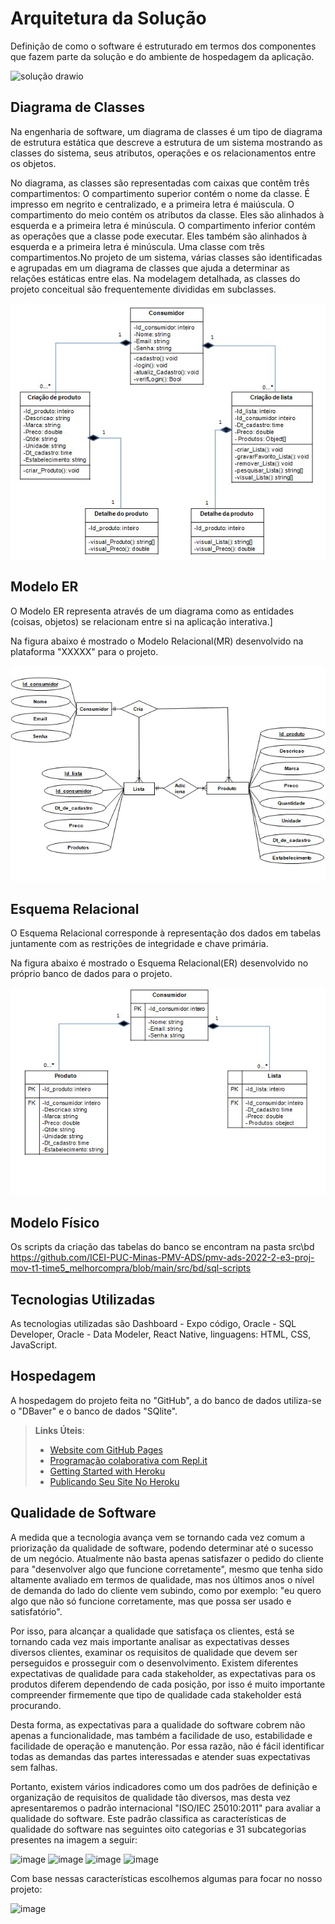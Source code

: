 # Arquitetura da Solução

Definição de como o software é estruturado em termos dos componentes que fazem parte da solução e do ambiente de hospedagem da aplicação.

![solução drawio](https://user-images.githubusercontent.com/91202959/194591526-ce008694-2bad-4549-9c23-1c130ee8acff.png)
## Diagrama de Classes

Na engenharia de software, um diagrama de classes é um tipo de diagrama de estrutura estática que descreve a estrutura de um sistema mostrando as classes do sistema, seus atributos, operações e os relacionamentos entre os objetos.

No diagrama, as classes são representadas com caixas que contêm três compartimentos: O compartimento superior contém o nome da classe. É impresso em negrito e centralizado, e a primeira letra é maiúscula. O compartimento do meio contém os atributos da classe. Eles são alinhados à esquerda e a primeira letra é minúscula. O compartimento inferior contém as operações que a classe pode executar. Eles também são alinhados à esquerda e a primeira letra é minúscula. Uma classe com três compartimentos.No projeto de um sistema, várias classes são identificadas e agrupadas em um diagrama de classes que ajuda a determinar as relações estáticas entre elas. Na modelagem detalhada, as classes do projeto conceitual são frequentemente divididas em subclasses.

<img src="img/diagrama-de-classes-Melhor-compra.jpg" alt="Figura do diagrama de classes do projeto MelhorCompra">

## Modelo ER

O Modelo ER representa através de um diagrama como as entidades (coisas, objetos) se relacionam entre si na aplicação interativa.]

Na figura abaixo é mostrado o Modelo Relacional(MR) desenvolvido na plataforma "XXXXX" para o projeto.

<img src="img/modelo-ER-Melhor-compra.jpg" alt="Figura do modelo ER do projeto MelhorCompra">

## Esquema Relacional

O Esquema Relacional corresponde à representação dos dados em tabelas juntamente com as restrições de integridade e chave primária.

Na figura abaixo é mostrado o Esquema Relacional(ER) desenvolvido no próprio banco de dados para o projeto.

<img src="img/modelo-esquema-relacional-Melhor-compra.jpg" alt="Figura do modelo Esquema relacional do projeto MelhorCompra">

## Modelo Físico

Os scripts da criação das tabelas do banco se encontram na pasta src\bd
https://github.com/ICEI-PUC-Minas-PMV-ADS/pmv-ads-2022-2-e3-proj-mov-t1-time5_melhorcompra/blob/main/src/bd/sql-scripts

## Tecnologias Utilizadas

As tecnologias utilizadas são Dashboard - Expo código, Oracle - SQL Developer, Oracle - Data Modeler, React Native, linguagens: HTML, CSS, JavaScript.

## Hospedagem

A hospedagem do projeto feita no "GitHub", a do banco de dados utiliza-se o "DBaver" e o banco de dados "SQlite".
> **Links Úteis**:
>
> - [Website com GitHub Pages](https://pages.github.com/)
> - [Programação colaborativa com Repl.it](https://repl.it/)
> - [Getting Started with Heroku](https://devcenter.heroku.com/start)
> - [Publicando Seu Site No Heroku](http://pythonclub.com.br/publicando-seu-hello-world-no-heroku.html)

## Qualidade de Software

A medida que a tecnologia avança vem se tornando cada vez comum a priorização da qualidade de software, podendo determinar até o sucesso de um negócio.
Atualmente não basta apenas satisfazer o pedido do cliente para "desenvolver algo que funcione corretamente", mesmo que tenha sido altamente avaliado em termos de qualidade, mas nos últimos anos o nível de demanda do lado do cliente vem subindo, como por exemplo: "eu quero algo que não só funcione corretamente, mas que possa ser usado e satisfatório".

Por isso, para alcançar a qualidade que satisfaça os clientes, está se tornando cada vez mais importante analisar as expectativas desses diversos clientes, examinar os requisitos de qualidade que devem ser perseguidos e prosseguir com o desenvolvimento.
Existem diferentes expectativas de qualidade para cada stakeholder, as expectativas para os produtos diferem dependendo de cada posição, por isso é muito importante compreender firmemente que tipo de qualidade cada stakeholder está procurando.

Desta forma, as expectativas para a qualidade do software cobrem não apenas a funcionalidade, mas também a facilidade de uso, estabilidade e facilidade de operação e manutenção. Por essa razão, não é fácil identificar todas as demandas das partes interessadas e atender suas expectativas sem falhas.

Portanto, existem vários indicadores como um dos padrões de definição e organização de requisitos de qualidade tão diversos, mas desta vez apresentaremos o padrão internacional "ISO/IEC 25010:2011" para avaliar a qualidade do software. Este padrão classifica as características de qualidade do software nas seguintes oito categorias e 31 subcategorias presentes na imagem a seguir:


![image](https://user-images.githubusercontent.com/32153247/194778469-14e165d5-3364-4821-90b9-de6e79f2351a.png)
![image](https://user-images.githubusercontent.com/32153247/194778541-81720b32-cc0c-4454-a68b-369d215b946d.png)
![image](https://user-images.githubusercontent.com/32153247/194778612-76cb92ab-0ba5-4d07-aac3-fa1bba47ae51.png)
![image](https://user-images.githubusercontent.com/32153247/194778648-aae08a3f-0b6f-45ae-a661-af6f4b4e0de9.png)

Com base nessas características escolhemos algumas para focar no nosso projeto:

![image](https://user-images.githubusercontent.com/32153247/194778700-59d4ce4e-55b1-4dc3-a6e4-a28a66a52b9b.png)




